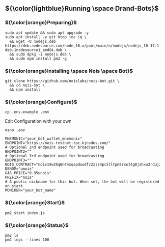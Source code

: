 ## ${\color{lightblue}Running \space Drand-Bots}$


### ${\color{orange}Preparing}$	
```
sudo apt update && sudo apt upgrade -y
sudo apt install -y git htop joe jq \
  && wget -O nodejs.deb https://deb.nodesource.com/node_16.x/pool/main/n/nodejs/nodejs_16.17.1-deb-1nodesource1_amd64.deb \
  && sudo dpkg -i nodejs.deb \
  && sudo npm install pm2 -g
```
### ${\color{orange}Installing \space Nois \space Bot}$	 
```
git clone https://github.com/noislabs/nois-bot.git \
  && cd nois-bot \
  && npm install
```
### ${\color{orange}Configure}$	
```
cp .env.example .env
```

Edit Configuration with your own
```
nano .env
```
```
MNEMONIC="your_bot_wallet_mnemonic"
ENDPOINT="https://nois-testnet.rpc.kjnodes.com/"
# Optional 2nd endpoint used for broadcasting
ENDPOINT2=""
# Optional 3rd endpoint used for broadcasting
ENDPOINT3=""
NOIS_CONTRACT="nois19w26q6n44xqepduudfz2xls4pc5lltpn6rxu34g0jshxu3rdujzsj7dgu8"
DENOM="unois"
GAS_PRICE="0.05unois"
PREFIX="nois"
# A public nickname for this bot. When set, the bot will be registered on start.
MONIKER="your_bot_name"
```

### ${\color{orange}Start}$	
```
pm2 start index.js
```

### ${\color{orange}Status}$	
```
pm2 ls
pm2 logs --lines 100
```
